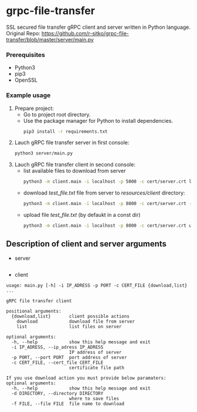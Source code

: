 # grpc-file-transfer

SSL secured file transfer gRPC client and server written in Python language.
Original Repo: https://github.com/r-sitko/grpc-file-transfer/blob/master/server/main.py


### Prerequisites

* Python3
* pip3
* OpenSSL

### Example usage

1. Prepare project:
    - Go to project root directory.
    - Use the package manager for Python to install dependencies.
        ```bash
        pip3 install -r requirements.txt
        ```
1. Lauch gRPC file transfer server in first console:
    ```bash
    python3 server/main.py 
    ```
1. Lauch gRPC file transfer client in second console:
    - list available files to download from server
        ```bash
        python3 -m client.main -i localhost -p 5000 -c cert/server.crt list
        ```
    - download *test_file.txt* file from server to *resources/client* directory:
        ```bash
        python3 -m client.main -i localhost -p 8000 -c cert/server.crt -dir resources/client  download  -f helloWorld.txt -p part001.txt
        ```
    - upload file *test_file.txt* (by defaukt in a const dir)
        ```bash
        python3 -m client.main -i localhost -p 8000 -c cert/server.crt upload -f gatos.txt
        ```
## Description of client and server arguments

* server
```
```
* client
```
usage: main.py [-h] -i IP_ADRESS -p PORT -c CERT_FILE {download,list} ...

gRPC file transfer client

positional arguments:
  {download,list}       client possible actions
    download            download file from server
    list                list files on server

optional arguments:
  -h, --help            show this help message and exit
  -i IP_ADRESS, --ip_adress IP_ADRESS
                        IP address of server
  -p PORT, --port PORT  port address of server
  -c CERT_FILE, --cert_file CERT_FILE
                        certificate file path

If you use download action you must provide below paramaters:
optional arguments:
  -h, --help            show this help message and exit
  -d DIRECTORY, --directory DIRECTORY
                        where to save files
  -f FILE, --file FILE  file name to download
```
